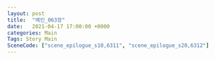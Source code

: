 ```yaml
---
layout: post
title:  "메인_063장"
date:   2021-04-17 17:00:00 +0000
categories: Main
Tags: Story Main
SceneCode: ["scene_epilogue_s10,6311", "scene_epilogue_s20,6312"]
---
```


